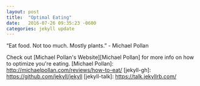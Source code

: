 ```yaml
---
layout: post
title:  "Optimal Eating"
date:   2016-07-26 09:35:23 -0600
categories: jekyll update
---
```


“Eat food. Not too much. Mostly plants.” - Michael Pollan


Check out [Michael Pollan's Website][Michael Pollan] for more info on how to optimize you're eating.
[Michael Pollan]: http://michaelpollan.com/reviews/how-to-eat/
[jekyll-gh]:   https://github.com/jekyll/jekyll
[jekyll-talk]: https://talk.jekyllrb.com/
